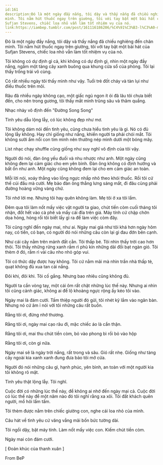 ```yaml
---
id:161
description:Đó là một ngày đầy nắng, tôi dậy và thấy nắng đã chiếu nghiêng đến chân
mình. Tôi nằm hút thuốc ngay trên giường, tôi với tay bật một bài hát của
Sufjan Stevens, chiếc loa nhỏ vẫn làm tốt nhiệm vụ của nó.
link:https://iambep.tumblr.com/post/161116186206/%C4%91%C3%B3-l%C3%A0-m%E1%BB%99t-ng%C3%A0y-%C4%91%E1%BA%A7y-n%E1%BA%AFng-t%C3%B4i-d%E1%BA%ADy-v%C3%A0-th%E1%BA%A5y-n%E1%BA%AFng-%C4%91%C3%A3
---
```


Đó là một ngày đầy nắng, tôi dậy và thấy nắng đã chiếu nghiêng đến chân
mình. Tôi nằm hút thuốc ngay trên giường, tôi với tay bật một bài hát của
Sufjan Stevens, chiếc loa nhỏ vẫn làm tốt nhiệm vụ của nó.

Tôi không có dự định gì cả, khi không có dự định gì, nhìn một ngày đầy nắng,
ngắm một tàng cây xanh buông qua khung cửa sổ của phòng. Tôi lại thấy trống
trải vô cùng.

Có rất nhiều ngày tôi thấy mình như vậy. Tuổi trẻ đốt cháy và tàn lụi như
điếu thuốc trên môi.

Râu đã nhiều ngày không cạo, một giấc ngủ ngon ít ỏi đã lâu tôi chưa biết
đến, cho nên trong gương, tôi thấy mắt mình trũng sâu và thâm quầng.

Nhạc nhảy vô định đến "Đường Song Song"

Tình yêu dẫu lộng lẫy, có lúc không đẹp như mơ.

Tôi không dám nói đến tình yêu, cũng chưa hiểu tình yêu là gì. Nó có đủ
lộng lẫy không. Hay chỉ giống như nắng, khiến người ta phải chói mắt. Tôi
không sưởi ấm nổi con tim mình nên thường nép mình dưới một bóng mây.

List nhạc chạy shuffle cũng giống như suy nghĩ vô định của tôi vậy.

Người đó nói, đàn ông yếu đuối và nhu nhược như anh. Một ngày cũng không
đem lại cảm giác cho em yên bình. Đàn ông không có định hướng và bất ổn
như anh. Một ngày cũng không đem lại cho em cảm giác an toàn.

Mỗi lời nói, xoáy thẳng vào lồng ngực nhấp nhô theo khói thuốc. Rồi tôi
cứ thế cúi đầu mà cười. Mẹ bảo đàn ông thẳng lưng sáng mắt, đi đâu cũng
phải đường hoàng vững vàng chứ.

Tôi nhớ lời mẹ. Nhưng tôi hay quên không làm. Mẹ tôi ở xa tôi lắm.

Đêm qua tôi làm nốt mấy việc vặt người ta giao, chút tiền còm cuối tháng
tôi nhận, đốt hết vào cà phê và mấy cái đĩa trên giá. Máy tính cứ chập chờn
dọa hỏng, hỏng rồi tôi biết lấy gì ra để làm việc còm đây.

Tôi cũng nghĩ đến ngày mai, như ai. Ngày mai giá như tôi khá hơn ngày hôm
nay, có tiền, có bạn, có người đó nói những câu còn lại gì đau đớn bên cạnh.

Như cái cây nằm trên mảnh đất cằn. Tôi thấp bé. Tôi nhìn thấy trời cao hơn
thôi. Tôi thấy những rừng xanh rầm rì phủ kín những dải đồi bạt ngàn gió.
Tôi thèm ở đó, rầm rì vài câu nho nhỏ góp vui.

Tôi có thức dậy được hay không. Tôi cứ nằm mãi mà nhìn trần nhà thấp tè,
quạt không đủ xua tan cái nắng.

Đôi khi, đôi khi. Tôi cố gắng. Nhưng bao nhiêu cũng không đủ.

Người ta cần vòng tay, một cái ôm rất chặt những lúc thế này. Nhưng ai nhìn
tôi cũng cảnh giác, không ai để lộ khoảng ngực rộng ấy kéo tôi vào.

Ngày mai là đám cưới. Tấm thiệp người đó gửi, tôi nhét kỹ lắm vào ngăn bàn.
Nhưng nó cứ âm ỉ nói với tôi những câu rất buồn.

Rằng tôi ơi, đừng nhớ thương.

Rằng tôi ơi, ngày mai cạo râu đi, mặc chiếc áo là cẩn thận.

Rằng tôi ơi, mai thu chút tiền còm, bỏ vào phong bì rồi bỏ vào hộp

Rằng tôi ơi, còn gì nữa.

Ngày mai sẽ là ngày trời nắng, rất trong và sâu. Gió rất nhẹ. Giống như
tàng cây ngoài kia xanh xanh đung đưa bảo tôi mở cửa.

Người đó nói những câu gì, hạnh phúc, yên bình, an toàn với một người kia
tôi không rõ mặt.

Tình yêu thật lộng lẫy. Tôi nghĩ.

Cuộc đời có những lúc thế này, để không ai nhớ đến ngày mai cả. Cuộc đời
có lúc thế này để một năm nào đó tôi nghĩ rằng xa xôi. Tôi đất khách quên
người, mồ hôi lấm tấm.

Tôi thèm được nằm trên chiếc giường con, nghe cái loa nhỏ của mình.

Câu hát về tình yêu cứ văng vẳng mãi bốn bức tường dài.

Tôi ngồi dậy, bật máy tính. Làm nốt mấy việc con. Kiếm chút tiền còm.

Ngày mai còn đám cưới.

[ Đoản khúc của thanh xuân ]

From BeP